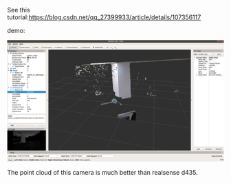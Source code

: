 See this tutorial:https://blog.csdn.net/qq_27399933/article/details/107356117

demo:

![Screenshot-20200904091116-1920x1074](./img/Screenshot-20200904091116-1920x1074.png)

The point cloud of this camera is much better than realsense d435.